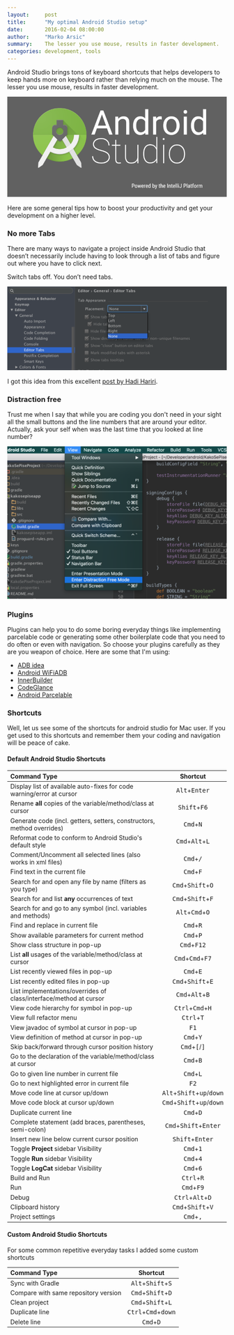 ```yaml
---
layout:     post
title:      "My optimal Android Studio setup"
date:       2016-02-04 08:00:00
author:     "Marko Arsic"
summary:    The lesser you use mouse, results in faster development.
categories: development, tools
---
```


Android Studio brings tons of keyboard shortcuts that helps developers to keep hands more on keyboard rather than relying much on the mouse. The lesser you use mouse, results in faster development.

![Android Studio](/images/as-logo.png "Android Studio logo")

Here are some general tips how to boost your productivity and get your development on a higher level.

### No more Tabs

There are many ways to navigate a project inside Android Studio that doesn’t necessarily include having to look through a list of tabs and figure out where you have to click next.

Switch tabs off. You don’t need tabs.

![No more Tabs](/images/as-setup-no-tabs.png)

I got this idea from this excellent [post by Hadi Hariri](http://hadihariri.com/2014/06/24/no-tabs-in-intellij-idea/).

### Distraction free

Trust me when I say that while you are coding you don't need in your sight all the small buttons and the line numbers that are around your editor. Actually, ask your self when was the last time that you looked at line number?

![Distraction free mode](/images/as-setup-destraction-free.png)

### Plugins

Plugins can help you to do some boring everyday things like implementing parcelable code or generating some other boilerplate code that you need to do often or even with navigation. So choose your plugins carefully as they are you weapon of choice. Here are some that I'm using:

- [ADB idea](https://github.com/pbreault/adb-idea)
- [Android WiFiADB](https://github.com/pedrovgs/AndroidWiFiADB)
- [InnerBuilder](https://github.com/analytically/innerbuilder)
- [CodeGlance](https://github.com/Vektah/CodeGlance)
- [Android Parcelable](https://github.com/mcharmas/android-parcelable-intellij-plugin)

### Shortcuts

Well, let us see some of the shortcuts for android studio for Mac user. If you get used to this shortcuts and remember them your coding and navigation will be peace of cake.

#### Default Android Studio Shortcuts

| Command Type     		                                                  | Shortcut                         |
|:------------------------------------------------------------------------|:--------------------------------:|
| Display list of available auto-fixes for code warning/error at cursor   | <kbd>Alt</kbd>+<kbd>Enter</kbd>  |
| Rename **all** copies of the variable/method/class at cursor            | <kbd>Shift</kbd>+<kbd>F6</kbd> |
| Generate code (incl. getters, setters, constructors, method overrides)  | <kbd>Cmd</kbd>+<kbd>N</kbd>  |
| Reformat code to conform to Android Studio's default style              | <kbd>Cmd</kbd>+<kbd>Alt</kbd>+<kbd>L</kbd>                |
| Comment/Uncomment all selected lines (also works in xml files)          | <kbd>Cmd</kbd>+<kbd>/</kbd>            |
| Find text in the current file                                           | <kbd>Cmd</kbd>+<kbd>F</kbd>           |
| Search for and open any file by name (filters as you type)              | <kbd>Cmd</kbd>+<kbd>Shift</kbd>+<kbd>O</kbd> |
| Search for and list **any** occurrences of text                         | <kbd>Cmd</kbd>+<kbd>Shift</kbd>+<kbd>F</kbd>      |
| Search for and go to any symbol (incl. variables and methods)           | <kbd>Alt</kbd>+<kbd>Cmd</kbd>+<kbd>O</kbd>                |
| Find and replace in current file                                        | <kbd>Cmd</kbd>+<kbd>R</kbd>            |
| Show available parameters for current method                            | <kbd>Cmd</kbd>+<kbd>P</kbd>            |
| Show class structure in pop-up                                          | <kbd>Cmd</kbd>+<kbd>F12</kbd>                     |
| List **all** usages of the variable/method/class at cursor              | <kbd>Cmd</kbd>+<kbd>Cmd</kbd>+<kbd>F7</kbd>  |
| List recently viewed files in pop-up                                    | <kbd>Cmd</kbd>+<kbd>E</kbd>                       |
| List recently edited files in pop-up                                    | <kbd>Cmd</kbd>+<kbd>Shift</kbd>+<kbd>E</kbd>                 |
| List implementations/overrides of class/interface/method at cursor      | <kbd>Cmd</kbd>+<kbd>Alt</kbd>+<kbd>B</kbd>                |
| View code hierarchy for symbol in pop-up                                | <kbd>Ctrl</kbd>+<kbd>Cmd</kbd>+<kbd>H</kbd>                |
| View full refactor menu                                                 | <kbd>Ctrl</kbd>+<kbd>T</kbd>                       |
| View javadoc of symbol at cursor in pop-up                              | <kbd>F1</kbd>                    |
| View definition of method at cursor in pop-up                           | <kbd>Cmd</kbd>+<kbd>Y</kbd>           |
| Skip back/forward through cursor position history                       | <kbd>Cmd</kbd>+<kbd>[</kbd>/<kbd>]</kbd> |
| Go to the declaration of the variable/method/class at cursor            | <kbd>Cmd</kbd>+<kbd>B</kbd>      |
| Go to given line number in current file                                 | <kbd>Cmd</kbd>+<kbd>L</kbd>                       |
| Go to next highlighted error in current file                            | <kbd>F2</kbd>                   |
| Move code line at cursor up/down                                        | <kbd>Alt</kbd>+<kbd>Shift</kbd>+<kbd>up</kbd>/<kbd>down</kbd>        |
| Move code block at cursor up/down                                       | <kbd>Cmd</kbd>+<kbd>Shift</kbd>+<kbd>up</kbd>/<kbd>down</kbd>        |
| Duplicate current line                                                  | <kbd>Cmd</kbd>+<kbd>D</kbd>                       |
| Complete statement (add braces, parentheses, semi-colon)                | <kbd>Cmd</kbd>+<kbd>Shift</kbd>+<kbd>Enter</kbd>             |
| Insert new line below current cursor position                           | <kbd>Shift</kbd>+<kbd>Enter</kbd>                     |
| Toggle **Project** sidebar Visibility                                   | <kbd>Cmd</kbd>+<kbd>1</kbd>                     |
| Toggle **Run** sidebar Visibility                                       | <kbd>Cmd</kbd>+<kbd>4</kbd>                     |
| Toggle **LogCat** sidebar Visibility                                    | <kbd>Cmd</kbd>+<kbd>6</kbd>                     |
| Build and Run                                                           | <kbd>Ctrl</kbd>+<kbd>R</kbd>            |
| Run                                                                     | <kbd>Cmd</kbd>+<kbd>F9</kbd>            |
| Debug                                                                   | <kbd>Ctrl</kbd>+<kbd>Alt</kbd>+<kbd>D</kbd>            |
| Clipboard history                                                       | <kbd>Cmd</kbd>+<kbd>Shift</kbd>+<kbd>V</kbd>            |
| Project settings                                                        | <kbd>Cmd</kbd>+<kbd>,</kbd>            |

#### Custom Android Studio Shortcuts

For some common repetitive everyday tasks I added some custom shortcuts

| Command Type                                                            | Shortcut                         |
|:------------------------------------------------------------------------|:--------------------------------:|
| Sync with Gradle                                                        | <kbd>Alt</kbd>+<kbd>Shift</kbd>+<kbd>S</kbd>            |
| Compare with same repository version                                    | <kbd>Cmd</kbd>+<kbd>Shift</kbd>+<kbd>D</kbd>            |
| Clean project                                                           | <kbd>Cmd</kbd>+<kbd>Shift</kbd>+<kbd>L</kbd>            |
| Duplicate line                                                          | <kbd>Ctrl</kbd>+<kbd>Cmd</kbd>+<kbd>down</kbd>            |
| Delete line                                                             | <kbd>Cmd</kbd>+<kbd>D</kbd>            |
